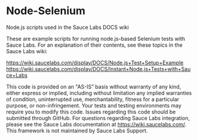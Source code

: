 # Node-Selenium
Node.js scripts used in the Sauce Labs DOCS wiki

These are example scripts for running node.js-based Selenium tests with Sauce Labs. For an explanation of their contents, see these topics in the Sauce Labs wiki:

https://wiki.saucelabs.com/display/DOCS/Node.js+Test+Setup+Example
https://wiki.saucelabs.com/display/DOCS/Instant+Node.js+Tests+with+Sauce+Labs

This code is provided on an "AS-IS” basis without warranty of any kind, either express or implied, including without limitation any implied warranties of condition, uninterrupted use, merchantability, fitness for a particular purpose, or non-infringement. Your tests and testing environments may require you to modify this code. Issues regarding this code should be submitted through GitHub. For questions regarding Sauce Labs integration, please see the Sauce Labs documentation at https://wiki.saucelabs.com/. This framework is not maintained by Sauce Labs Support.
